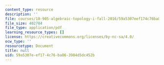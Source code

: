 ```yaml
---
content_type: resource
description: ''
file: courses/18-905-algebraic-topology-i-fall-2016/59a5307eef174c76ba863984d5dc452b_MIT18_905F16_lec9.pdf
file_size: 402784
file_type: application/pdf
learning_resource_types: []
license: https://creativecommons.org/licenses/by-nc-sa/4.0/
ocw_type: ''
resourcetype: Document
title: null
uid: 59a5307e-ef17-4c76-ba86-3984d5dc452b
---
```

